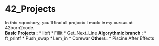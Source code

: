 # 42_Projects
In this repository, you'll find all projects I made in my cursus at
42born2code.<br />
	__Basic Projects :__
		* libft
		* Fillit
		* Get_Next_Line
	__Algorythmic branch :__
		* ft_printf
		* Push_swap
		* Lem_in
		* Corewar
	__Others :__
		* Piscine After Effects
